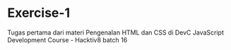 # Exercise-1
Tugas pertama dari materi Pengenalan HTML dan CSS di DevC JavaScript Development Course - Hacktiv8 batch 16
